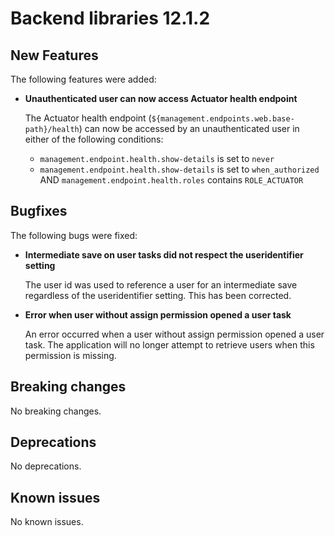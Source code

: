 # Backend libraries 12.1.2

## New Features

The following features were added:

* **Unauthenticated user can now access Actuator health endpoint**

  The Actuator health endpoint (`${management.endpoints.web.base-path}/health`) 
  can now be accessed by an unauthenticated user in either of the following conditions:
  - `management.endpoint.health.show-details` is set to `never`
  - `management.endpoint.health.show-details` is set to `when_authorized` AND 
    `management.endpoint.health.roles` contains `ROLE_ACTUATOR`

## Bugfixes

The following bugs were fixed:

* **Intermediate save on user tasks did not respect the useridentifier setting**

  The user id was used to reference a user for an intermediate save regardless of the useridentifier setting. 
  This has been corrected.

* **Error when user without assign permission opened a user task**

  An error occurred when a user without assign permission opened a user task. 
  The application will no longer attempt to retrieve users when this permission is missing.

## Breaking changes

No breaking changes.

## Deprecations

No deprecations.

## Known issues

No known issues.
